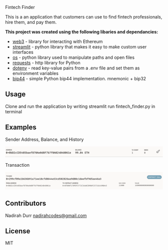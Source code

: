Fintech Finder

This is a an application that customers can use to find fintech professionals, hire them, and pay them.

**This project was created using the following libaries and dependancies:**

- [web3](https://web3py.readthedocs.io/en/stable/) - library for interacting with Ethereum
- [streamlit](https://docs.streamlit.io/) - python library that makes it easy to make custom user interfaces
- [os](https://docs.python.org/3/library/os.html) - python library used to manipulate paths and open files
- [requests](https://docs.python-requests.org/en/latest/) - http library for Python
- [dotenv](https://pypi.org/project/python-dotenv/) - read key-value pairs from a .env file and set them as environment variables
- [bip44](https://pypi.org/project/bip44/) - simple Python bip44 implementation. mnemonic + bip32

## Usage

Clone and run the application by writing streamlit run fintech_finder.py in terminal

## Examples

Sender Address, Balance, and History

![SendersAddress-Balance-History](Images/address-history.png)

Transaction

![Transaction](Images/transaction.png)

## Contributors

Nadirah Durr
nadirahcodes@gmail.com

## License

MIT
